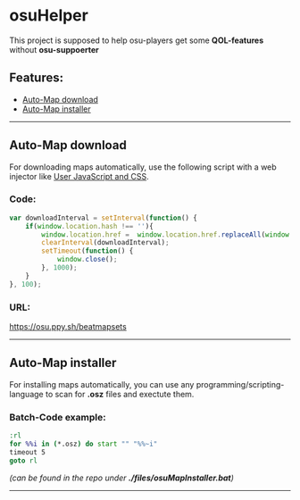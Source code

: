 # **osuHelper**
This project is supposed to help osu-players get some **QOL-features** without **osu-suppoerter**

## **Features:**
- [Auto-Map download](#auto-map-download)
- [Auto-Map installer](#auto-map-installer)

- - -

## Auto-Map download
For downloading maps automatically, use the following script with a web injector like [User JavaScript and CSS](https://chromewebstore.google.com/detail/nbhcbdghjpllgmfilhnhkllmkecfmpld).

### Code:
```js
var downloadInterval = setInterval(function() {
	if(window.location.hash !== ''){
		window.location.href =  window.location.href.replaceAll(window.location.hash,'') + '/download';
		clearInterval(downloadInterval);
		setTimeout(function() {
			window.close();
		}, 1000);
	}
}, 100);
```
### URL:
https://osu.ppy.sh/beatmapsets

- - -

## Auto-Map installer
For installing maps automatically, you can use any programming/scripting-language to scan for **.osz** files and exectute them.
### Batch-Code example:
```bat
:rl
for %%i in (*.osz) do start "" "%%~i"
timeout 5
goto rl
```
*(can be found in the repo under **./files/osuMapInstaller.bat**)*

- - -
